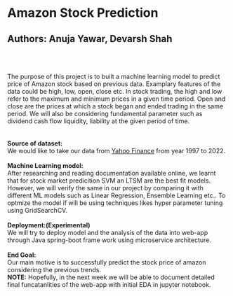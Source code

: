 # Amazon Stock Prediction
## Authors: Anuja Yawar, Devarsh Shah
<br>
<br>

The purpose of this project is to built a machine learning model to predict price of Amazon stock based on previous data. Examplary features of the data could be high, low, open,
close etc. In stock trading, the high and low refer to the maximum and minimum prices in a given time period. Open and close are the prices at which a stock began and ended trading in the same period. We will also be considering fundamental parameter such as dividend cash flow liquidity, liability at the given period of time.   
<br><br>
**Source of dataset:** 
<br> We would like to take our data from [Yahoo Finance](https://finance.yahoo.com/quote/AMZN/history?fr=sycsrp_catchall) from year 1997 to 2022. 
<br><br>
**Machine Learning model:** <br>
After researching and reading documentation available online, we learnt that for stock market predicition SVM an LTSM are the best fit models. However, we will verify the same in our project by comparing it with different ML models such as Linear Regression, Ensemble Learning etc..
To optmize the model if will be using techniques likes hyper parameter tuning using GridSearchCV. 
<br><br>
**Deployment:(Experimental)** <br> We will try to deploy model and the analysis of the data into web-app through Java spring-boot frame work using microservice architecture.
<br><br>
**End Goal:** <br> Our main motive is to successfully predict the stock price of amazon considering the previous trends.
<br>
**NOTE:**
Hopefully, in the next week we will be able to document detailed final funcatanlities of the web-app with initial EDA in jupyter notebook. 

